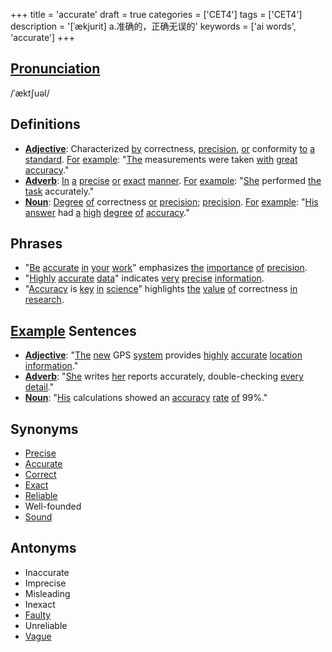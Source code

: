+++
title = 'accurate'
draft = true
categories = ['CET4']
tags = ['CET4']
description = '[ˈækjurit] a.准确的，正确无误的'
keywords = ['ai words', 'accurate']
+++

## [Pronunciation](/post/pronunciation/)
/ˈæktʃuəl/

## Definitions
- **[Adjective](/post/adjective/)**: Characterized [by](/post/by/) correctness, [precision](/post/precision/), [or](/post/or/) conformity [to](/post/to/) [a](/post/a/) [standard](/post/standard/). [For](/post/for/) [example](/post/example/): "[The](/post/the/) measurements were taken [with](/post/with/) [great](/post/great/) [accuracy](/post/accuracy/)."
- **[Adverb](/post/adverb/)**: [In](/post/in/) [a](/post/a/) [precise](/post/precise/) [or](/post/or/) [exact](/post/exact/) [manner](/post/manner/). [For](/post/for/) [example](/post/example/): "[She](/post/she/) performed [the](/post/the/) [task](/post/task/) accurately."
- **[Noun](/post/noun/)**: [Degree](/post/degree/) [of](/post/of/) correctness [or](/post/or/) [precision](/post/precision/); [precision](/post/precision/). [For](/post/for/) [example](/post/example/): "[His](/post/his/) [answer](/post/answer/) had [a](/post/a/) [high](/post/high/) [degree](/post/degree/) [of](/post/of/) [accuracy](/post/accuracy/)."

## Phrases
- "[Be](/post/be/) [accurate](/post/accurate/) [in](/post/in/) [your](/post/your/) [work](/post/work/)" emphasizes [the](/post/the/) [importance](/post/importance/) [of](/post/of/) [precision](/post/precision/).
- "[Highly](/post/highly/) [accurate](/post/accurate/) [data](/post/data/)" indicates [very](/post/very/) [precise](/post/precise/) [information](/post/information/).
- "[Accuracy](/post/accuracy/) is [key](/post/key/) [in](/post/in/) [science](/post/science/)" highlights [the](/post/the/) [value](/post/value/) [of](/post/of/) correctness [in](/post/in/) [research](/post/research/).

## [Example](/post/example/) Sentences
- **[Adjective](/post/adjective/)**: "[The](/post/the/) [new](/post/new/) GPS [system](/post/system/) provides [highly](/post/highly/) [accurate](/post/accurate/) [location](/post/location/) [information](/post/information/)."
- **[Adverb](/post/adverb/)**: "[She](/post/she/) writes [her](/post/her/) reports accurately, double-checking [every](/post/every/) [detail](/post/detail/)."
- **[Noun](/post/noun/)**: "[His](/post/his/) calculations showed an [accuracy](/post/accuracy/) [rate](/post/rate/) [of](/post/of/) 99%."

## Synonyms
- [Precise](/post/precise/)
- [Accurate](/post/accurate/)
- [Correct](/post/correct/)
- [Exact](/post/exact/)
- [Reliable](/post/reliable/)
- Well-founded
- [Sound](/post/sound/)

## Antonyms
- Inaccurate
- Imprecise
- Misleading
- Inexact
- [Faulty](/post/faulty/)
- Unreliable
- [Vague](/post/vague/)
